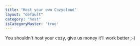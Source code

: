 ```yaml
---
title: "Host your own Cozycloud"
layout: "default"
category: "host"
isCategoryMaster: "true"
---
```


You shouldn't host your cozy, give us money it'll work better ;-)